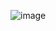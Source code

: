 

![image](https://tenor.com/view/arcane-season-2-jinx-is-sad-gif-10884998157721475027.gif)

<!---
M0NCATS/M0NCATS is a ✨ special ✨ repository because its `README.md` (this file) appears on your GitHub profile.
You can click the Preview link to take a look at your changes.
--->
